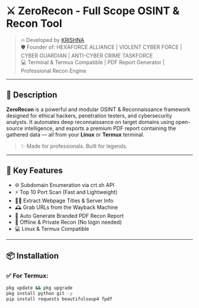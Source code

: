 # ⚔️ ZeroRecon - Full Scope OSINT & Recon Tool

> 🔥 Developed by [KRISHNA](https://github.com/rootkrishna)  
> 🛡️ Founder of: HEXAFORCE ALLIANCE | VIOLENT CYBER FORCE | CYBER GUARDIAN | ANTI-CYBER CRIME TASKFORCE  
> 💻 Terminal & Termux Compatible | PDF Report Generator | Professional Recon Engine

---

## 📖 Description

**ZeroRecon** is a powerful and modular OSINT & Reconnaissance framework designed for ethical hackers, penetration testers, and cybersecurity analysts. It automates deep reconnaissance on target domains using open-source intelligence, and exports a premium PDF report containing the gathered data — all from your **Linux** or **Termux** terminal.

> ✨ Made for professionals. Built for legends.

---

## 🧠 Key Features

- 🌐 Subdomain Enumeration via crt.sh API  
- ⚡ Top 10 Port Scan (Fast and Lightweight)  
- 🕵️‍♂️ Extract Webpage Titles & Server Info  
- 🕰️ Grab URLs from the Wayback Machine  
- 📝 Auto Generate Branded PDF Recon Report  
- 🔐 Offline & Private Recon (No login needed)  
- 💻 Linux & Termux Compatible

---

## 📦 Installation

### ✅ For Termux:
```bash
pkg update && pkg upgrade
pkg install python git -y
pip install requests beautifulsoup4 fpdf
